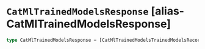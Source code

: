 # `CatMlTrainedModelsResponse` [alias-CatMlTrainedModelsResponse]
```typescript
type CatMlTrainedModelsResponse = [CatMlTrainedModelsTrainedModelsRecord](./CatMlTrainedModelsTrainedModelsRecord.md)[];
```

